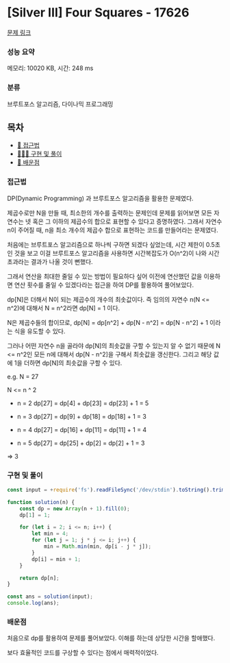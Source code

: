 # [Silver III] Four Squares - 17626

[문제 링크](https://www.acmicpc.net/problem/17626)

### 성능 요약

메모리: 10020 KB, 시간: 248 ms

### 분류

브루트포스 알고리즘, 다이나믹 프로그래밍

## 목차

-   [🤔 접근법](#접근법)
-   [👨🏻‍💻 구현 및 풀이](#구현-및-풀이)
-   [🫢 배운점](#배운점)

### 접근법

DP(Dynamic Programming) 과 브루트포스 알고리즘을 활용한 문제였다.

제곱수로만 N을 만들 때, 최소한의 개수를 출력하는 문제인데 문제를 읽어보면 모든 자연수는 넷 혹은 그 이하의 제곱수의 합으로 표현할 수 있다고 증명하였다. 그래서 자연수 n이 주어질 때, n을 최소 개수의 제곱수 합으로 표현하는 코드를 만들어라는 문제였다.

처음에는 브루트포스 알고리즘으로 하나씩 구하면 되겠다 싶었는데, 시간 제한이 0.5초 인 것을 보고 이걸 브루트포스 알고리즘을 사용하면 시간복잡도가 O(n^2)이 나와 시간 초과라는 결과가 나올 것이 뻔했다.

그래서 연산을 최대한 줄일 수 있는 방법이 필요하다 싶어 이전에 연산했던 값을 이용하면 연산 횟수를 줄일 수 있겠다라는 접근을 하여 DP를 활용하여 풀어보았다.

dp[N]은 더해서 N이 되는 제곱수의 개수의 최솟값이다. 즉 임의의 자연수 n(N <= n^2)에 대해서 N = n^2라면 dp[N] = 1 이다.

N은 제곱수들의 합이므로, dp[N] = dp[n^2] + dp[N - n^2] = dp[N - n^2] + 1 이라는 식을 유도할 수 있다.

그러나 어떤 자연수 n을 골라야 dp[N]의 최솟값을 구할 수 있는지 알 수 없기 때문에 N <= n^2인 모든 n에 대해서 dp[N - n^2]을 구해서 최솟값을 갱신한다. 그리고 해당 값에 1을 더하면 dp[N]의 최솟값을 구할 수 있다.

e.g. N = 27

N <= n ^ 2

-   n = 2
    dp[27] = dp[4] + dp[23] = dp[23] + 1 = 5

-   n = 3
    dp[27] = dp[9] + dp[18] = dp[18] + 1 = 3

-   n = 4
    dp[27] = dp[16] + dp[11] = dp[11] + 1 = 4

-   n = 5
    dp[27] = dp[25] + dp[2] = dp[2] + 1 = 3

=> 3

### 구현 및 풀이

```javascript
const input = +require('fs').readFileSync('/dev/stdin').toString().trim();

function solution(n) {
    const dp = new Array(n + 1).fill(0);
    dp[1] = 1;

    for (let i = 2; i <= n; i++) {
        let min = 4;
        for (let j = 1; j * j <= i; j++) {
            min = Math.min(min, dp[i - j * j]);
        }
        dp[i] = min + 1;
    }

    return dp[n];
}

const ans = solution(input);
console.log(ans);
```

### 배운점

처음으로 dp를 활용하여 문제를 풀어보았다. 이해를 하는데 상당한 시간을 할애했다.

보다 효율적인 코드를 구상할 수 있다는 점에서 매력적이었다.
